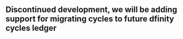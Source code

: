 ## Discontinued development, we will be adding support for migrating cycles to future dfinity cycles ledger

